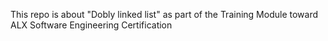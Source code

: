 This repo is about "Dobly linked list" as part of the Training Module toward ALX Software Engineering Certification
